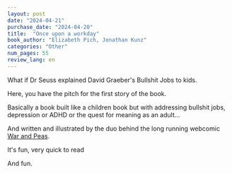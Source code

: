 ```yaml
---
layout: post
date: "2024-04-21"
purchase_date: "2024-04-20"
title:  "Once upon a workday"
book_author: "Elizabeth Pich, Jonathan Kunz"
categories: "Other"
num_pages: 55
review_lang: en
---
```


What if Dr Seuss explained David Graeber's Bullshit Jobs to kids.

Here, you have the pitch for the first story of the book.

Basically a book built like a children book but with addressing bullshit jobs, depression or ADHD or the quest for meaning as an adult...

And written and illustrated by the duo behind the long running webcomic [War and Peas](https://warandpeas.com).

It's fun, very quick to read

And fun.